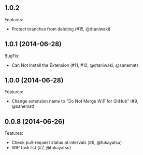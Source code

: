 ## 1.0.2

Features:
- Protect branches from deleting (#15, @dtaniwaki)

## 1.0.1 (2014-06-28)

BugFix:
- Can Not Install the Extension (#11, #12, @dtaniwaki, @sanemat)

## 1.0.0 (2014-06-28)

Features:
- Change extension name to "Do Not Merge WIP for GitHub" (#9, @sanemat)

## 0.0.8 (2014-06-26)

Features:
- Check pull-request status at intervals (#6, @fukayatsu)
- WIP task list (#7, @fukayatsu)
